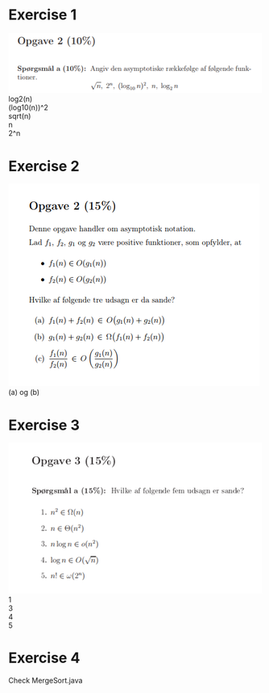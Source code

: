 # Exercise 1
![exercise description](./images/exercise1.png)
log2(n)    
(log10(n))^2  
sqrt(n)  
n  
2^n

# Exercise 2
![exercise description](./images/exercise2.png)  
(a) og (b)

# Exercise 3
![exercise description](./images/exercise3.png)  
1  
3  
4  
5  

# Exercise 4
Check MergeSort.java 